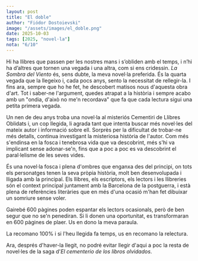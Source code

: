 ```yaml
---
layout: post
title: "El doble"
author: "Fiódor Dostoievski"
image: "/assets/images/el_doble.png"
date: 2025-10-03
tags: [2025, "novel·la"]
nota: "6/10"
---
```


Hi ha llibres que passen per les nostres mans i s’obliden amb el temps, i n’hi ha d’altres que tornen una vegada i una altra, com si ens cridessin. <i>La Sombra del Viento</i> és, sens dubte, la meva novel·la preferida. És la quarta vegada que la llegeixo i, cada pocs anys, sento la necessitat de rellegir-la. I fins ara, sempre que ho he fet, he descobert matisos nous d'aquesta obra d'art. Tot i saber-ne l'argument, quedes atrapat a la història i sempre acabo amb un "ondia, d'això no me'n recordava" que fa que cada lectura sigui una petita primera vegada.

Un nen de deu anys troba una novel·la al misteriós Cementiri de Llibres Oblidats i, un cop llegida, li agrada tant que intenta buscar més novel·les del mateix autor i informació sobre ell. Sorprès per la dificultat de trobar-ne més detalls, continua investigant la misteriosa història de l'autor. Com més s'endinsa en la fosca i tenebrosa vida que va descobrint, més s'hi va implicant sense adonar-se'n, fins que a poc a poc es va descobrint el paral·lelisme de les seves vides.

És una novel·la fosca i plena d'ombres que enganxa des del principi, on tots els personatges tenen la seva pròpia història, molt ben desenvolupada i lligada amb la principal. Els llibres, els escriptors, els lectors i les llibreries són el context principal juntament amb la Barcelona de la postguerra, i està plena de referències literàries que en més d'una ocasió m'han fet dibuixar un somriure sense voler.

Gairebé 600 pàgines poden espantar els lectors ocasionals, però de ben segur que no se'n penediran. Si li donen una oportunitat, es transformaran en 600 pàgines de plaer. Us en dono la meva paraula.

La recomano 100% i si l'heu llegida fa temps, us en recomano la relectura.

Ara, després d'haver-la llegit, no podré evitar llegir d'aqui a poc la resta de novel·les de la saga d'<i>El cementerio de los libros olvidados</i>.
